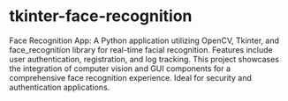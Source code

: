 # tkinter-face-recognition
 Face Recognition App: A Python application utilizing OpenCV, Tkinter, and face_recognition library for real-time facial recognition. Features include user authentication, registration, and log tracking. This project showcases the integration of computer vision and GUI components for a comprehensive face recognition experience. Ideal for security and authentication applications.
